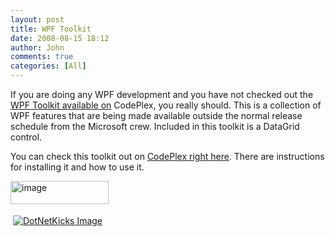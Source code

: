 ```yaml
---
layout: post
title: WPF Toolkit
date: 2008-08-15 18:12
author: John
comments: true
categories: [All]
---
```

<p>If you are doing any WPF development and you have not checked out the <a href="http://www.codeplex.com/wpf/Release/ProjectReleases.aspx?ReleaseId=14963">WPF Toolkit available on</a> CodePlex, you really should. This is a collection of WPF features that are being made available outside the normal release schedule from the Microsoft crew. Included in this toolkit is a DataGrid control.</p>  <p>You can check this toolkit out on <a href="http://www.codeplex.com/wpf/Release/ProjectReleases.aspx?ReleaseId=14963">CodePlex right here</a>. There are instructions for installing it and how to use it.</p>  <p><a href="/wp-content/uploads/files/media/image/WindowsLiveWriter/WPFToolkit_FF33/image_2.png"><img title="image" style="border-right: 0px; border-top: 0px; border-left: 0px; border-bottom: 0px" height="37" alt="image" src="/wp-content/uploads/files/media/image/WindowsLiveWriter/WPFToolkit_FF33/image_thumb.png" width="157" border="0" /></a></p><div class="wlWriterHeaderFooter" style="text-align:left; margin:0px; padding:4px 4px 4px 4px;"><a href="http://www.dotnetkicks.com/kick/?url=/all/wpf-toolkit/"><img src="http://www.dotnetkicks.com/Services/Images/KickItImageGenerator.ashx?url=/all/wpf-toolkit/&amp;bgcolor=0080C0&amp;fgcolor=FFFFFF&amp;border=000000&amp;cbgcolor=D4E1ED&amp;cfgcolor=000000" alt="DotNetKicks Image" border="0/"></a></div><div class="wlWriterHeaderFooter" style="text-align:left; margin:0px; padding:4px 4px 4px 4px;"><script type="text/javascript">var dzone_url = '/all/wpf-toolkit/';</script><script type="text/javascript">var dzone_title = 'WPF Toolkit';</script><script type="text/javascript">var dzone_blurb = 'WPF Toolkit';</script><script type="text/javascript">var dzone_style = '1';</script><script language="javascript" src="http://widgets.dzone.com/widgets/zoneit.js"></script> </div>


